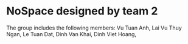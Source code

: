 # NoSpace designed by team 2
The group includes the following members: Vu Tuan Anh, Lai Vu Thuy Ngan, Le Tuan Dat, Dinh Van Khai, Dinh Viet Hoang, 
